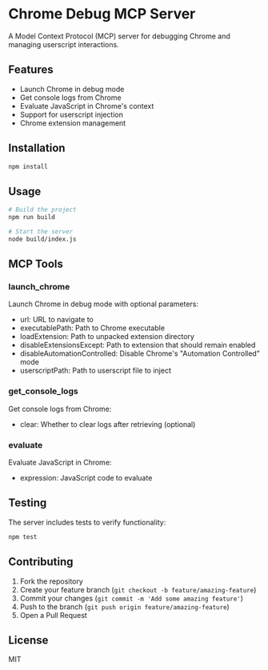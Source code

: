 # Chrome Debug MCP Server

A Model Context Protocol (MCP) server for debugging Chrome and managing userscript interactions.

## Features

- Launch Chrome in debug mode
- Get console logs from Chrome
- Evaluate JavaScript in Chrome's context
- Support for userscript injection
- Chrome extension management

## Installation

```bash
npm install
```

## Usage

```bash
# Build the project
npm run build

# Start the server
node build/index.js
```

## MCP Tools

### launch_chrome
Launch Chrome in debug mode with optional parameters:
- url: URL to navigate to
- executablePath: Path to Chrome executable
- loadExtension: Path to unpacked extension directory
- disableExtensionsExcept: Path to extension that should remain enabled
- disableAutomationControlled: Disable Chrome's "Automation Controlled" mode
- userscriptPath: Path to userscript file to inject

### get_console_logs
Get console logs from Chrome:
- clear: Whether to clear logs after retrieving (optional)

### evaluate
Evaluate JavaScript in Chrome:
- expression: JavaScript code to evaluate

## Testing

The server includes tests to verify functionality:
```bash
npm test
```

## Contributing

1. Fork the repository
2. Create your feature branch (`git checkout -b feature/amazing-feature`)
3. Commit your changes (`git commit -m 'Add some amazing feature'`)
4. Push to the branch (`git push origin feature/amazing-feature`)
5. Open a Pull Request

## License

MIT